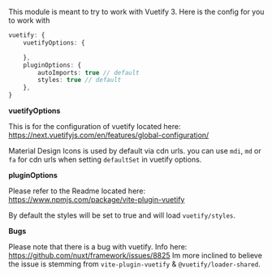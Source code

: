 This module is meant to try to work with Vuetify 3. Here is the config for you to work with

```ts
vuetify: {
    vuetifyOptions: {

    },
    pluginOptions: {
        autoImports: true // default
        styles: true // default
    },
}
```

**vuetifyOptions**

This is for the configuration of vuetify located here: 
https://next.vuetifyjs.com/en/features/global-configuration/

Material Design Icons is used by default via cdn urls. you can use `mdi`, `md` or `fa` for cdn urls when setting `defaultSet` in vuetify options.

**pluginOptions**

Please refer to the Readme located here: 
https://www.npmjs.com/package/vite-plugin-vuetify 

By default the styles will be set to true and will load `vuetify/styles`.

**Bugs**

Please note that there is a bug with vuetify. 
Info here: https://github.com/nuxt/framework/issues/8825 
Im more inclined to believe the issue is stemming from `vite-plugin-vuetify` & `@vuetify/loader-shared`.